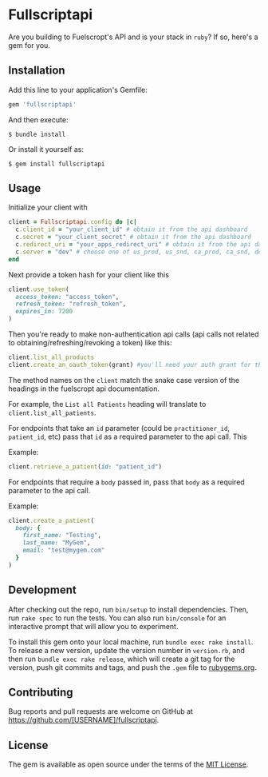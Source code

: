 # Fullscriptapi

Are you building to Fuelscropt's API and is your stack in `ruby`? If so, here's a gem for you.

## Installation

Add this line to your application's Gemfile:

```ruby
gem 'fullscriptapi'
```

And then execute:

    $ bundle install

Or install it yourself as:

    $ gem install fullscriptapi

## Usage

Initialize your client with

``` ruby
client = Fullscriptapi.config do |c|
  c.client_id = "your_client_id" # obtain it from the api dashboard
  c.secret = "your_client_secret" # obtain it from the api dashboard
  c.redirect_uri = "your_apps_redirect_uri" # obtain it from the api dashboard
  c.server = "dev" # choose one of us_prod, us_snd, ca_prod, ca_snd, dev
end
```

Next provide a token hash for your client like this

``` ruby
client.use_token(
  access_token: "access_token",
  refresh_token: "refresh_token",
  expires_in: 7200
)
```

Then you're ready to make non-authentication api calls (api calls not related to obtaining/refreshing/revoking a token) like this:

``` ruby
client.list_all_products
client.create_an_oauth_token(grant) #you'll need your auth grant for this
```

The method names on the `client` match the snake case version of the headings in the fuelscropt api documentation.

For example, the `List all Patients` heading will translate to `client.list_all_patients`.

For endpoints that take an `id` parameter (could be `practitioner_id`, `patient_id`, etc) pass that `id` as a required parameter to the api call. This

Example:

``` ruby
client.retrieve_a_patient(id: "patient_id")
```

For endpoints that require a `body` passed in, pass that `body` as a required parameter to the api call.

Example:

``` ruby
client.create_a_patient(
  body: {
    first_name: "Testing",
    last_name: "MyGem",
    email: "test@mygem.com"
  }
)
```

## Development

After checking out the repo, run `bin/setup` to install dependencies. Then, run `rake spec` to run the tests. You can also run `bin/console` for an interactive prompt that will allow you to experiment.

To install this gem onto your local machine, run `bundle exec rake install`. To release a new version, update the version number in `version.rb`, and then run `bundle exec rake release`, which will create a git tag for the version, push git commits and tags, and push the `.gem` file to [rubygems.org](https://rubygems.org).

## Contributing

Bug reports and pull requests are welcome on GitHub at https://github.com/[USERNAME]/fullscriptapi.


## License

The gem is available as open source under the terms of the [MIT License](https://opensource.org/licenses/MIT).
